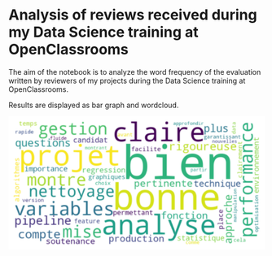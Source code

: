 # Analysis of reviews received during my Data Science training at OpenClassrooms
The aim of the notebook is to analyze the word frequency of the evaluation written by reviewers of my projects during the Data Science training at OpenClassrooms.

Results are displayed as bar graph and wordcloud. 

<img src="Wordcloud_evaluation.png" alt="Result" /> 
